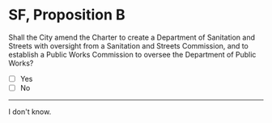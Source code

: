 # SF, Proposition B

Shall the City amend the Charter to create a Department of Sanitation and Streets with oversight from a Sanitation and Streets Commission, and to establish a Public Works Commission to oversee the Department of Public Works?

- [ ] Yes
- [ ] No

---

I don't know.
